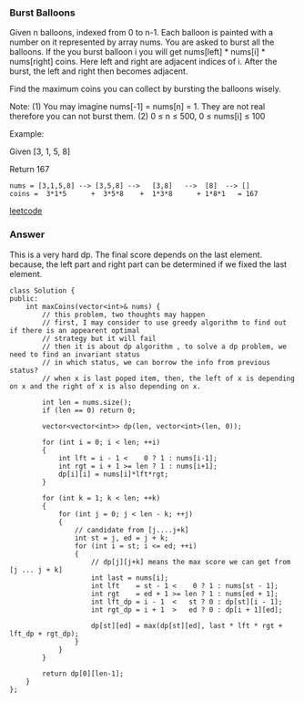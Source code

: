 ### Burst Balloons
Given n balloons, indexed from 0 to n-1. Each balloon is painted with a number on it represented by array nums. You are asked to burst all the balloons. If the you burst balloon i you will get nums[left] * nums[i] * nums[right] coins. Here left and right are adjacent indices of i. After the burst, the left and right then becomes adjacent.

Find the maximum coins you can collect by bursting the balloons wisely.

Note: 
(1) You may imagine nums[-1] = nums[n] = 1. They are not real therefore you can not burst them.
(2) 0 ≤ n ≤ 500, 0 ≤ nums[i] ≤ 100

Example:

Given [3, 1, 5, 8]

Return 167

    nums = [3,1,5,8] --> [3,5,8] -->   [3,8]   -->  [8]  --> []
   	coins =  3*1*5      +  3*5*8    +  1*3*8      + 1*8*1   = 167

[leetcode](https://leetcode.com/problems/burst-balloons/description/)

### Answer 
This is a very hard dp. The final score depends on the last element. because, the left part and right part can be determined if we fixed the last element. 

	class Solution {
	public:
	    int maxCoins(vector<int>& nums) {
	        // this problem, two thoughts may happen
	        // first, I may consider to use greedy algorithm to find out if there is an appearent optimal
	        // strategy but it will fail
	        // then it is about dp algorithm , to solve a dp problem, we need to find an invariant status
	        // in which status, we can borrow the info from previous status?
	        // when x is last poped item, then, the left of x is depending on x and the right of x is also depending on x. 
	        
	        int len = nums.size();
	        if (len == 0) return 0;
	        
	        vector<vector<int>> dp(len, vector<int>(len, 0));
	        
	        for (int i = 0; i < len; ++i)
	        {
	            int lft = i - 1 <    0 ? 1 : nums[i-1];
	            int rgt = i + 1 >= len ? 1 : nums[i+1];
	            dp[i][i] = nums[i]*lft*rgt;
	        }
	        
	        for (int k = 1; k < len; ++k)
	        {
	            for (int j = 0; j < len - k; ++j)
	            {
	                // candidate from [j....j+k]
	                int st = j, ed = j + k;
	                for (int i = st; i <= ed; ++i)
	                {
	                    // dp[j][j+k] means the max score we can get from [j ... j + k]
	                    int last = nums[i];
	                    int lft    = st - 1 <    0 ? 1 : nums[st - 1];
	                    int rgt    = ed + 1 >= len ? 1 : nums[ed + 1];
	                    int lft_dp = i - 1  <   st ? 0 : dp[st][i - 1];
	                    int rgt_dp = i + 1  >   ed ? 0 : dp[i + 1][ed];
	                    
	                    dp[st][ed] = max(dp[st][ed], last * lft * rgt + lft_dp + rgt_dp);
	                }
	            }
	        }
	        
	        return dp[0][len-1];
	    }
	};